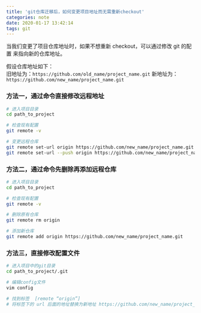 ```yaml
---
title: 'git仓库迁移后，如何变更项目地址而无需重新checkout'
categories: note
date: 2020-01-17 13:42:14
tags: git
---
```


当我们变更了项目仓库地址时，如果不想重新 checkout，可以通过修改 git 的配置 来指向新的仓库地址。

假设仓库地址如下：  
旧地址为：`https://github.com/old_name/project_name.git`
新地址为：`https://github.com/new_name/project_name.git`

### 方法一，通过命令直接修改远程地址
```bash
# 进入项目目录
cd path_to_project

# 检查现有配置
git remote -v

# 变更远程仓库
git remote set-url origin https://github.com/new_name/project_name.git
git remote set-url --push origin https://github.com/new_name/project_name.git
```

### 方法二，通过命令先删除再添加远程仓库
```bash
# 进入项目目录
cd path_to_project

# 检查现有配置
git remote -v

# 删除原有仓库
git remote rm origin

# 添加新仓库
git remote add origin https://github.com/new_name/project_name.git
```

### 方法三，直接修改配置文件
```bash
# 进入项目中的git目录
cd path_to_project/.git

# 编辑config文件
vim config

# 找到标签  [remote “origin”]
# 将标签下的 url 后面的地址替换为新地址 https://github.com/new_name/project_name.git
```